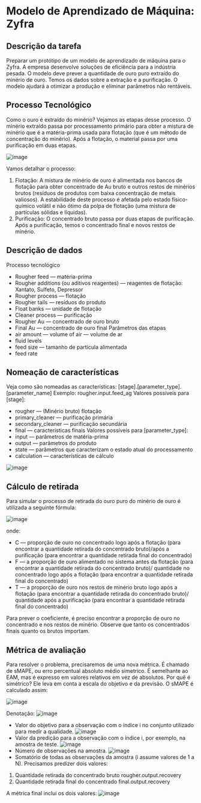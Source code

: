 # Modelo de Aprendizado de Máquina: Zyfra

## Descrição da tarefa
Preparar um protótipo de um modelo de aprendizado de máquina para o Zyfra. A empresa desenvolve soluções de eficiência para a indústria pesada.
O modelo deve prever a quantidade de ouro puro extraído do minério de ouro. Temos os dados sobre a extração e a purificação.
O modelo ajudará a otimizar a produção e eliminar parâmetros não rentáveis.

## Processo Tecnológico
Como o ouro é extraído do minério? Vejamos as etapas desse processo.
O minério extraído passa por processamento primário para obter a mistura de minério que é a matéria-prima usada para flotação (que é um método de concentração do minério). Após a flotação, o material passa por uma purificação em duas etapas.

![image](https://github.com/danielbryksil/Model-de-aprendizado-de-maquina-Zyfra/assets/116821863/07abeb0b-3d84-412b-ad5f-9d9274151994)

Vamos detalhar o processo:
1. Flotação:
A mistura de minério de ouro é alimentada nos bancos de flotação para obter concentrado de Au bruto e outros restos de minérios brutos (resíduos de produtos com baixa concentração de metais valiosos).
A estabilidade deste processo é afetada pelo estado físico-químico volátil e não ótimo da polpa de flotação (uma mistura de partículas sólidas e líquidas).
2. Purificação:
O concentrado bruto passa por duas etapas de purificação. Após a purificação, temos o concentrado final e novos restos de minério.

## Descrição de dados
Processo tecnológico
-	Rougher feed — matéria-prima
-	Rougher additions (ou aditivos reagentes) — reagentes de flotação: Xantato, Sulfeto, Depressor
-	Rougher process — flotação
-	Rougher tails — resíduos do produto
-	Float banks — unidade de flotação
-	Cleaner process — purificação
-	Rougher Au — concentrado de ouro bruto
-	Final Au — concentrado de ouro final
Parâmetros das etapas
-	air amount — volume of air — volume de ar
-	fluid levels
-	feed size — tamanho de partícula alimentada
-	feed rate

## Nomeação de características
Veja como são nomeadas as características:
[stage].[parameter_type].[parameter_name]
Exemplo: rougher.input.feed_ag
Valores possíveis para [stage]:
-	rougher — (Minério bruto) flotação
-	primary_cleaner — purificação primária
-	secondary_cleaner — purificação secundária
-	final — características finais
Valores possíveis para [parameter_type]:
-	input — parâmetros de matéria-prima
-	output — parâmetros do produto
-	state — parâmetros que caracterizam o estado atual do processamento
-	calculation — características de cálculo

![image](https://github.com/danielbryksil/Model-de-aprendizado-de-maquina-Zyfra/assets/116821863/5716460e-061f-4929-a3a2-ef068925871e)

## Cálculo de retirada
Para simular o processo de retirada do ouro puro do minério de ouro é utilizada a seguinte fórmula:

![image](https://github.com/danielbryksil/Model-de-aprendizado-de-maquina-Zyfra/assets/116821863/b55542cb-ed16-4bd3-871f-620c2f86010c)

onde:
-	C — proporção de ouro no concentrado logo após a flotação (para encontrar a quantidade retirada do concentrado bruto)/após a purificação (para encontrar a quantidade retirada final do concentrado)
-	F — a proporção de ouro alimentado no sistema antes da flotação (para encontrar a quantidade retirada do concentrado bruto)/ quantidade no concentrado logo após a flotação (para encontrar a quantidade retirada final do concentrado)
-	T — a proporção de ouro nos restos de minério bruto logo após a flotação (para encontrar a quantidade retirada do concentrado bruto)/ quantidade após a purificação (para encontrar a quantidade retirada final do concentrado)

Para prever o coeficiente, é preciso  encontrar a proporção de ouro no concentrado e nos restos de minério. Observe que tanto os concentrados finais quanto os brutos importam.

## Métrica de avaliação
Para resolver o problema, precisaremos de uma nova métrica. É chamado de sMAPE, ou erro percentual absoluto médio simetrico.
É semelhante ao EAM, mas é expresso em valores relativos em vez de absolutos. Por quê é simétrico? Ele leva em conta a escala do objetivo e da previsão.
O sMAPE é calculado assim:

![image](https://github.com/danielbryksil/Model-de-aprendizado-de-maquina-Zyfra/assets/116821863/2576e1fa-dffc-4189-a705-380a2476ab8b)

Denotação:
![image](https://github.com/danielbryksil/Model-de-aprendizado-de-maquina-Zyfra/assets/116821863/2462d2ce-ae0a-441c-8307-4617b5e7d976)
-	Valor do objetivo para a observação com o índice i no conjunto utilizado para medir a qualidade.
![image](https://github.com/danielbryksil/Model-de-aprendizado-de-maquina-Zyfra/assets/116821863/3cbf4bc4-7375-47f4-a982-1f034fddef4b)
-	Valor da predição para a observação com o índice i, por exemplo, na amostra de teste.
![image](https://github.com/danielbryksil/Model-de-aprendizado-de-maquina-Zyfra/assets/116821863/5b88c877-bcb9-434b-ac16-1f98a68d2c73)
- Número de observações na amostra.
![image](https://github.com/danielbryksil/Model-de-aprendizado-de-maquina-Zyfra/assets/116821863/dcf99e98-ff37-489a-9ef6-50f7c8a3adfd)
-	Somatório de todas as observações da amostra (i assume valores de 1 a N).
Precisamos predizer dois valores:
1.	Quantidade retirada do concentrado bruto rougher.output.recovery
2.	Quantidade retirada final do concentrado final.output.recovery

A métrica final inclui os dois valores:
![image](https://github.com/danielbryksil/Model-de-aprendizado-de-maquina-Zyfra/assets/116821863/fbc4feb9-ac4e-41b5-9e5e-4e881a5a9c8f)






